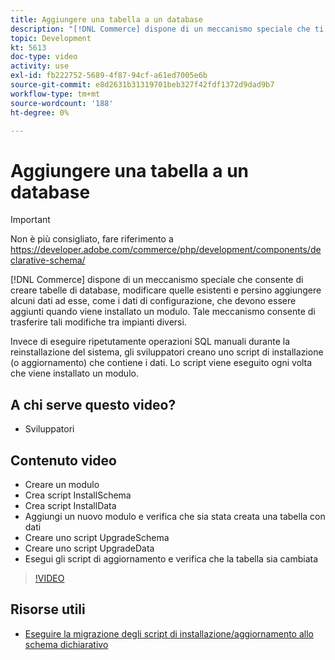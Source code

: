 ```yaml
---
title: Aggiungere una tabella a un database
description: "[!DNL Commerce] dispone di un meccanismo speciale che ti consente di creare tabelle di database, modificarne quelle esistenti e persino di aggiungere alcuni dati."
topic: Development
kt: 5613
doc-type: video
activity: use
exl-id: fb222752-5689-4f87-94cf-a61ed7005e6b
source-git-commit: e8d2631b31319701beb327f42fdf1372d9dad9b7
workflow-type: tm+mt
source-wordcount: '188'
ht-degree: 0%

---
```


# Aggiungere una tabella a un database

>[!IMPORTANT]
>
>Non è più consigliato, fare riferimento a https://developer.adobe.com/commerce/php/development/components/declarative-schema/


[!DNL Commerce] dispone di un meccanismo speciale che consente di creare tabelle di database, modificare quelle esistenti e persino aggiungere alcuni dati ad esse, come i dati di configurazione, che devono essere aggiunti quando viene installato un modulo. Tale meccanismo consente di trasferire tali modifiche tra impianti diversi.

Invece di eseguire ripetutamente operazioni SQL manuali durante la reinstallazione del sistema, gli sviluppatori creano uno script di installazione (o aggiornamento) che contiene i dati. Lo script viene eseguito ogni volta che viene installato un modulo.

## A chi serve questo video?

- Sviluppatori

## Contenuto video

- Creare un modulo
- Crea script InstallSchema
- Crea script InstallData
- Aggiungi un nuovo modulo e verifica che sia stata creata una tabella con dati
- Creare uno script UpgradeSchema
- Creare uno script UpgradeData
- Esegui gli script di aggiornamento e verifica che la tabella sia cambiata

>[!VIDEO](https://video.tv.adobe.com/v/35791?quality=12&learn=on)

## Risorse utili

- [Eseguire la migrazione degli script di installazione/aggiornamento allo schema dichiarativo](https://developer.adobe.com/commerce/php/development/components/declarative-schema/migration-scripts/)
